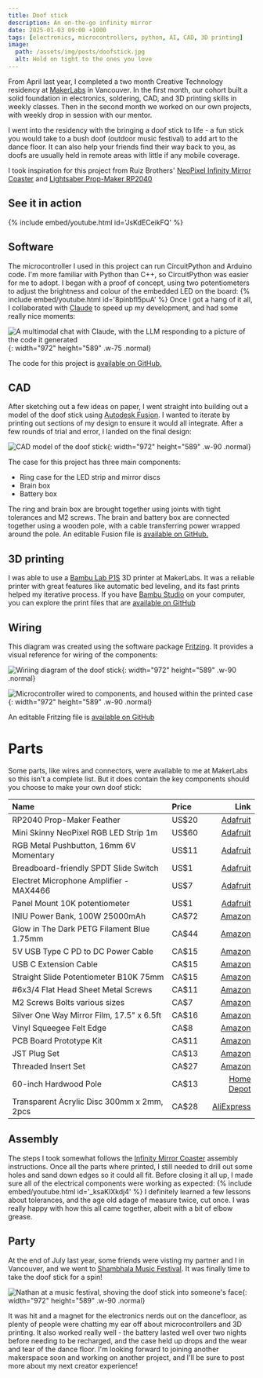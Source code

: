 ```yaml
---
title: Doof stick
description: An on-the-go infinity mirror
date: 2025-01-03 09:00 +1000
tags: [electronics, microcontrollers, python, AI, CAD, 3D printing]
image:
  path: /assets/img/posts/doofstick.jpg
  alt: Hold on tight to the ones you love
---
```

From April last year, I completed a two month Creative Technology residency at [MakerLabs](https://www.makerlabs.com/) in Vancouver.
In the first month, our cohort built a solid foundation in electronics, soldering, CAD, and 3D printing skills in weekly classes.
Then in the second month we worked on our own projects, with weekly drop in session with our mentor.

I went into the residency with the bringing a doof stick to life - a fun stick you would take to a bush doof (outdoor music festival) to add art to the dance floor. It can also help your friends find their way back to you, as doofs are usually held in remote areas with little if any mobile coverage.

I took inspiration for this project from Ruiz Brothers' [NeoPixel Infinity Mirror Coaster](https://learn.adafruit.com/infinity-mirror-coaster) and [Lightsaber Prop-Maker RP2040](https://learn.adafruit.com/lightsaber-rp2040/)

## See it in action
{% include embed/youtube.html id='JsKdECeikFQ' %}

## Software
The microcontroller I used in this project can run CircuitPython and Arduino code. 
I'm more familiar with Python than C++, so CircuitPython was easier for me to adopt.
I began with a proof of concept, using two potentiometers to adjust the brightness and colour of the embedded LED on the board:
{% include embed/youtube.html id='8pinbfl5puA' %}
Once I got a hang of it all, I collaborated with [Claude](https://claude.ai) to speed up my development, and had some really nice moments:

![A multimodal chat with Claude, with the LLM responding to a picture of the code it generated](/assets/img/posts/claude.png){: width="972" height="589" .w-75 .normal}

The code for this project is [available on GitHub.](https://github.com/nathanjnorris/doofstick/blob/main/code.py)

## CAD
After sketching out a few ideas on paper, I went straight into building out a model of the doof stick using [Autodesk Fusion](https://www.autodesk.com/products/fusion-360/personal).
I wanted to iterate by printing out sections of my design to ensure it would all integrate. After a few rounds of trial and error, I landed on the final design:

![CAD model of the doof stick](/assets/img/posts/fusion.png){: width="972" height="589" .w-90 .normal}

The case for this project has three main components:
  - Ring case for the LED strip and mirror discs
  - Brain box
  - Battery box

The ring and brain box are brought together using joints with tight tolerances and M2 screws. 
The brain and battery box are connected together using a wooden pole, with a cable transferring power wrapped around the pole.
   An editable Fusion file is [available on GitHub.](https://github.com/nathanjnorris/doofstick/raw/refs/heads/main/Fusion/doofstick.f3z)

## 3D printing
I was able to use a [Bambu Lab P1S](https://bambulab.com/en/p1?product=p1s) 3D printer at MakerLabs.
It was a reliable printer with great features like automatic bed leveling, and its fast prints helped my iterative process.
If you have [Bambu Studio](https://bambulab.com/en/download/studio) on your computer, you can explore the print files that are [available on GitHub](https://github.com/nathanjnorris/doofstick/tree/main/Bambu)

## Wiring 
This diagram was created using the software package [Fritzing](https://fritzing.org/download/). It provides a visual reference for wiring of the components:

![Wiriing diagram of the doof stick](/assets/img/posts/wiring.png){: width="972" height="589" .w-90 .normal}

![Microcontroller wired to components, and housed within the printed case](/assets/img/posts/wiring_irl.jpg){: width="972" height="589" .w-90 .normal}

An editable Fritzing file is [available on GitHub](https://github.com/nathanjnorris/doofstick/raw/refs/heads/main/Fritzing/wiring.fzz)

# Parts
Some parts, like wires and connectors, were available to me at MakerLabs so this isn't a complete list.
But it does contain the key components should you choose to make your own doof stick:

| Name                                       | Price |                                                                Link |
| :----------------------------------------- | :---- | ------------------------------------------------------------------: |
| RP2040 Prop-Maker Feather                  | US$20 |                   [Adafruit](https://www.adafruit.com/product/5768) |
| Mini Skinny NeoPixel RGB LED Strip 1m      | US$60 |                   [Adafruit](https://www.adafruit.com/product/2969) |
| RGB Metal Pushbutton, 16mm 6V Momentary    | US$11 |                   [Adafruit](https://www.adafruit.com/product/3350) |
| Breadboard-friendly SPDT Slide Switch      | US$1  |                    [Adafruit](https://www.adafruit.com/product/805) |
| Electret Microphone Amplifier - MAX4466    | US$7  |                   [Adafruit](https://www.adafruit.com/product/1063) |
| Panel Mount 10K potentiometer              | US$1  |                    [Adafruit](https://www.adafruit.com/product/562) |
| INIU Power Bank, 100W 25000mAh             | CA$72 |                       [Amazon](https://www.amazon.ca/dp/B08VDJP7WN) |
| Glow in The Dark PETG Filament Blue 1.75mm | CA$44 |                       [Amazon](https://www.amazon.ca/dp/B0BGX8Y53F) |
| 5V USB Type C PD to DC Power Cable         | CA$15 |                       [Amazon](https://www.amazon.ca/dp/B0B9G1KFL3) |
| USB C Extension Cable                      | CA$15 |                       [Amazon](https://www.amazon.ca/dp/B086YBP5VW) |
| Straight Slide Potentiometer B10K 75mm     | CA$15 |                       [Amazon](https://www.amazon.ca/dp/B09BZM6325) |
| #6x3/4 Flat Head Sheet Metal Screws        | CA$11 |                       [Amazon](https://www.amazon.ca/dp/B0C3ZMTCHK) |
| M2 Screws Bolts various sizes              | CA$7  |                       [Amazon](https://www.amazon.ca/dp/B0C774CP5G) |
| Silver One Way Mirror Film, 17.5" x 6.5ft  | CA$16 |                       [Amazon](https://www.amazon.ca/dp/B0B5D8RM3T) |
| Vinyl Squeegee Felt Edge                   | CA$8  |                       [Amazon](https://www.amazon.ca/dp/B01HLUUXYO) |
| PCB Board Prototype Kit                    | CA$11 |                       [Amazon](https://www.amazon.ca/dp/B0D31TX8RL) |
| JST Plug Set                               | CA$13 |                       [Amazon](https://www.amazon.ca/dp/B015Y6JOUG) |
| Threaded Insert Set                        | CA$27 |                       [Amazon](https://www.amazon.ca/dp/B0CQ4MKY3L) |
| 60-inch Hardwood Pole                      | CA$13 |                 [Home Depot](https://www.homedepot.com/p/100151067) |
| Transparent Acrylic Disc 300mm x 2mm, 2pcs | CA$28 | [AliExpress](https://www.aliexpress.com/item/1005006231672307.html) |


## Assembly
The steps I took somewhat follows the [Infinity Mirror Coaster](https://learn.adafruit.com/infinity-mirror-coaster/case-assembly) assembly instructions.
Once all the parts where printed, I still needed to drill out some holes and sand down edges so it could all fit. 
Before closing it all up, I made sure all of the electrical components were working as expected:
{% include embed/youtube.html id='_ksaKlXkdj4' %}
I definitely learned a few lessons about tolerances, and the age old adage of measure twice, cut once. 
I was really happy with how this all came together, albeit with a bit of elbow grease. 

## Party
At the end of July last year, some friends were visting my partner and I in Vancouver, and we went to [Shambhala Music Festival](https://www.shambhalamusicfestival.com/).
It was finally time to take the doof stick for a spin!

![Nathan at a music festival, shoving the doof stick into someone's face](/assets/img/posts/party.jpg){: width="972" height="589" .w-90 .normal}

It was hit and a magnet for the electronics nerds out on the dancefloor, as plenty of people were chatting my ear off about microcontrollers and 3D printing.
It also worked really well - the battery lasted well over two nights before needing to be recharged, and the case held up drops and the wear and tear of the dance floor.
I'm looking forward to joining another makerspace soon and working on another project, and I'll be sure to post more about my next creator experience!
